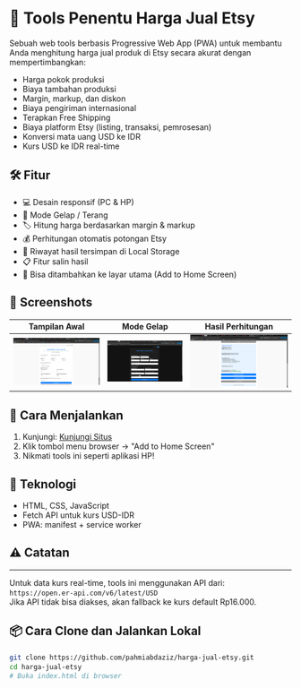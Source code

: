 # 💸 Tools Penentu Harga Jual Etsy

Sebuah web tools berbasis Progressive Web App (PWA) untuk membantu Anda menghitung harga jual produk di Etsy secara akurat dengan mempertimbangkan:

- Harga pokok produksi
- Biaya tambahan produksi
- Margin, markup, dan diskon
- Biaya pengiriman internasional
- Terapkan Free Shipping
- Biaya platform Etsy (listing, transaksi, pemrosesan)
- Konversi mata uang USD ke IDR
- Kurs USD ke IDR real-time

## 🛠️ Fitur

- 💻 Desain responsif (PC & HP)
- 🌙 Mode Gelap / Terang
- 🏷️ Hitung harga berdasarkan margin & markup
- 💰 Perhitungan otomatis potongan Etsy
- 🔄 Riwayat hasil tersimpan di Local Storage
- 📋 Fitur salin hasil
- 📲 Bisa ditambahkan ke layar utama (Add to Home Screen)

## 📸 Screenshots

| Tampilan Awal | Mode Gelap | Hasil Perhitungan |
|---------------|------------|-------------------|
| ![Light](screenshots/light.png) | ![Dark](screenshots/dark.png) | ![Result](screenshots/result.png) |

## 🚀 Cara Menjalankan

1. Kunjungi: [Kunjungi Situs](https://pahmiabdaziz.github.io/harga-jual-etsy)
2. Klik tombol menu browser → "Add to Home Screen"
3. Nikmati tools ini seperti aplikasi HP!

## 🧠 Teknologi

- HTML, CSS, JavaScript
- Fetch API untuk kurs USD-IDR
- PWA: manifest + service worker

## ⚠️ Catatan
----------

Untuk data kurs real-time, tools ini menggunakan API dari:  
`https://open.er-api.com/v6/latest/USD`  
Jika API tidak bisa diakses, akan fallback ke kurs default Rp16.000.

## 📦 Cara Clone dan Jalankan Lokal

```bash
git clone https://github.com/pahmiabdaziz/harga-jual-etsy.git
cd harga-jual-etsy
# Buka index.html di browser
